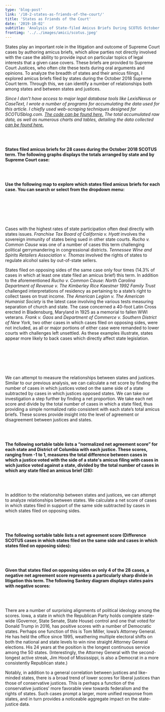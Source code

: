 ```yaml
---
type: 'blog-post'
link: '/10-2-states-as-friends-of-the-court/'
title: 'States as Friends of the Court'
date: '2019-10-02'
subtitle: 'Analysis of State-filed Amicus Briefs During SCOTUS October 2018 Term'
frontimg: '../../images/amici/scotus.jpeg'
---
```


States play an important role in the litigation and outcome of Supreme Court cases by authoring amicus briefs, which allow parties not directly involved with the case the ability to provide input on particular topics of legal interests that a given case covers. These briefs are provided to Supreme Court Justices, who often cite these texts during oral arguments and opinions. To analyze the breadth of states and their amicus filings, I explored amicus briefs filed by states during the October 2018 Supreme Court term. Through this, we can identify a number of relationships both among states and between states and justices.

*Since I don’t have access to major legal database tools like LexisNexus or CaseText, I wrote a number of programs for accumulating the data used for this article. I chiefly used web-scraping techniques designed for SCOTUSblog.com. [The code can be found here.](https://github.com/sunny-kim-92/amici-link) The total accumulated raw data, as well as numerous charts and tables, detailing the data collected [can be found here.](https://docs.google.com/spreadsheets/d/19ms2JFLqjp2bGO2YD_4uz_V35Wy2kYkLSMb_2pixFb0/edit?usp=sharing)*


<br></br>

**States filed amicus briefs for 28 cases during the October 2018 SCOTUS term. The following graphs displays the totals arranged by state and by Supreme Court case:**

<amici-total-bar></amici-total-bar>
<case-bar></case-bar>

<br></br>

**Use the following map to explore which states filed amicus briefs for each case. You can search or select from the dropdown menu:**

<us-case-map></us-case-map>

<br></br>

<br></br>

Cases with the highest rates of state participation often deal directly with states issues. *Franchise Tax Board of California v. Hyatt* involves the sovereign immunity of states being sued in other state courts. *Rucho v. Common Cause* was one of a number of cases this term challenging political gerrymandering in congressional districts. *Tennessee Wine and Spirits Retailers Association v. Thomas* involved the rights of states to regulate alcohol sales by out-of-state sellers.

States filed on opposing sides of the same case only four times (14.3% of cases in which at least one state filed an amicus brief) this term. In addition to the aforementioned *Rucho v. Common Cause*: *North Carolina Department of Revenue v. The Kimberley Rice Kaestner 1992 Family Trust* challenged interpretations of residency as pertaining to a state’s right to collect taxes on trust income. *The American Legion v. The American Humanist Society* is the latest case involving the various tests measuring separation of church and state. The case concerned a 40-foot Latin Cross erected in Bladensburg, Maryland in 1925 as a memorial to fallen WWI veterans. *Frank v. Gaos* and *Department of Commerce v. Southern District of New York*, two other cases in which cases filed on opposing sides, were not included, as all or major portions of either case were remanded to lower courts with challenges left unsettled. As these examples illustrate, states appear more likely to back cases which directly affect state legislation.

<both-bar></both-bar>

<br></br>

<br></br>

We can attempt to measure the relationships between states and justices. Similar to our previous analysis, we can calculate a net score by finding the number of cases in which justices voted on the same side of a state subtracted by cases in which justices opposed states. We can take our investigation a step further by finding a net proportion. We take each net score and divide by the total number of cases in which a state filed, thus providing a simple normalized ratio consistent with each state’s total amicus briefs. These scores provide insight into the level of agreement or disagreement between justices and states.

<br></br>

**The following sortable table lists a “normalized net agreement score” for each state and District of Columbia with each justice. These scores, ranging from -1 to 1, measures the total difference between cases in which a justice voted with the side of a state's amicus filing with cases in wich justice voted against a state, divided by the total number of cases in which any state filed an amicus brief (28):**

<justice-table></justice-table>

<br></br>

In addition to the relationship between states and justices, we can attempt to analyze relationships between states. We calculate a net score of cases in which states filed in support of the same side subtracted by cases in which states filed on opposing sides.

<br></br>

**The following sortable table lists a net agreement score (Difference SCOTUS cases in which states filed on the same side and cases in which states filed on opposing sides):**

<comorb-table></comorb-table>

<br></br>

**Given that states filed on opposing sides on only 4 of the 28 cases, a negative net agreement score represents a particularly sharp divide in litigation this term. The following Sankey diagram displays states pairs with negative scores:**

<sankey-chart></sankey-chart>

<br></br>

There are a number of surprising alignments of political ideology among the scores. Iowa, a state in which the Republican Party holds complete state-wide (Governor, State Senate, State House) control and one that voted for Donald Trump in 2016, has positive scores with a number of Democratic states. Perhaps one function of this is Tom Miller, Iowa’s Attorney General. He has held the office since 1995, weathering multiple electoral shifts on both the national and state levels to win nine straight Attorney General elections. His 24 years at the position is the longest continuous service among the 50 states. (Interestingly, the Attorney General with the second-longest active streak, Jim Hood of Mississippi, is also a Democrat in a more consistently Republican state.)

Notably, in addition to a general correlation between justices and like-minded states, there is a broad trend of lower scores for liberal justices than those of conservative justices. This is perhaps a function of the conservative justices’ more favorable view towards federalism and the rights of states. Such cases prompt a larger, more unified response from states, and in turn provides a noticeable aggregate impact on the state-justice data.
